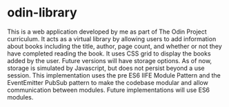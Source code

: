 # odin-library
This is a web application developed by me as part of The Odin Project curriculum. It acts as a virtual library by allowing users to add information 
about books including the title, author, page count, and whether or not they have completed reading the book. It uses CSS grid to display the books
added by the user. Future versions will have storage options. As of now, storage is simulated by Javascript, but does not persist beyond a use session. This implementation uses the pre ES6 IIFE Module Pattern and the EventEmitter PubSub pattern to make the codebase modular and allow communication between modules. Future implementations will use ES6 modules. 

